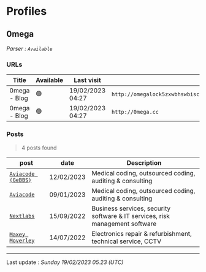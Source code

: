 # Profiles

## **0mega**


_Parser : `Available`_

### URLs
| Title | Available | Last visit | fqdn | Screenshot 
|---|---|---|---|---|
| 0mega - Blog | 🟢 | 19/02/2023 04:27 | `http://omegalock5zxwbhswbisc42o2q2i54vdulyvtqqbudqousisjgc7j7yd.onion` | <a href="https://www.ransomware.live/screenshots/omegalock5zxwbhswbisc42o2q2i54vdulyvtqqbudqousisjgc7j7yd-onion.png" target=_blank>📸</a> | 
| 0mega - Blog | 🟢 | 19/02/2023 04:27 | `http://0mega.cc` | <a href="https://www.ransomware.live/screenshots/0mega-cc.png" target=_blank>📸</a> | 

### Posts

> 4 posts found

| post | date | Description
|---|---|---|
| [`Aviacode (GeBBS)`](https://google.com/search?q=Aviacode+%28GeBBS%29) | 12/02/2023 | Medical coding, outsourced coding, auditing & consulting |
| [`Aviacode`](https://google.com/search?q=Aviacode) | 09/01/2023 | Medical coding, outsourced coding, auditing & consulting |
| [`Nextlabs`](https://google.com/search?q=Nextlabs) | 15/09/2022 | Business services, security software & IT services, risk management software  |
| [`Maxey Moverley`](https://google.com/search?q=Maxey+Moverley) | 14/07/2022 | Electronics repair & refurbishment, technical service, CCTV |

 --- 


Last update : _Sunday 19/02/2023 05.23 (UTC)_
